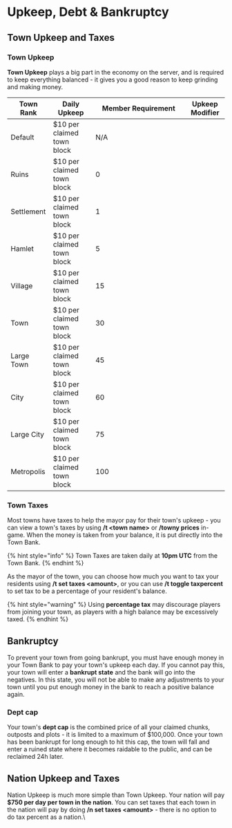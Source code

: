 # Upkeep, Debt & Bankruptcy

## Town Upkeep and Taxes

### Town Upkeep

**Town Upkeep** plays a big part in the economy on the server, and is required to keep everything balanced - it gives you a good reason to keep grinding and making money.&#x20;

<table><thead><tr><th>Town Rank</th><th>Daily Upkeep</th><th width="200">Member Requirement</th><th data-hidden>Upkeep Modifier</th></tr></thead><tbody><tr><td>Default</td><td>$10 per claimed town block</td><td>N/A</td><td></td></tr><tr><td>Ruins</td><td>$10 per claimed town block</td><td>0</td><td></td></tr><tr><td>Settlement</td><td>$10 per claimed town block</td><td>1</td><td></td></tr><tr><td>Hamlet</td><td>$10 per claimed town block</td><td>5</td><td></td></tr><tr><td>Village</td><td>$10 per claimed town block</td><td>15</td><td></td></tr><tr><td>Town</td><td>$10 per claimed town block</td><td>30</td><td></td></tr><tr><td>Large Town</td><td>$10 per claimed town block</td><td>45</td><td></td></tr><tr><td>City</td><td>$10 per claimed town block</td><td>60</td><td></td></tr><tr><td>Large City</td><td>$10 per claimed town block</td><td>75</td><td></td></tr><tr><td>Metropolis</td><td>$10 per claimed town block</td><td>100</td><td></td></tr></tbody></table>

### Town Taxes

Most towns have taxes to help the mayor pay for their town's upkeep - you can view a town's taxes by using **/t \<town name>** or **/towny prices** in-game. When the money is taken from your balance, it is put directly into the Town Bank.

{% hint style="info" %}
Town Taxes are taken daily at **10pm UTC** from the Town Bank.
{% endhint %}

As the mayor of the town, you can choose how much you want to tax your residents using **/t set taxes \<amount>**, or you can use **/t toggle taxpercent** to set tax to be a percentage of your resident's balance.

{% hint style="warning" %}
Using **percentage tax** may discourage players from joining your town, as players with a high balance may be excessively taxed.
{% endhint %}

## Bankruptcy&#x20;

To prevent your town from going bankrupt, you must have enough money in your Town Bank to pay your town's upkeep each day. If you cannot pay this, your town will enter a **bankrupt state** and the bank will go into the negatives. In this state, you will not be able to make any adjustments to your town until you put enough money in the bank to reach a positive balance again.

### Dept cap

Your town's **dept cap** is the combined price of all your claimed chunks, outposts and plots - it is limited to a maximum of $100,000. Once your town has been bankrupt for long enough to hit this cap, the town will fall and enter a ruined state where it becomes raidable to the public, and can be reclaimed 24h later.

## Nation Upkeep and Taxes

Nation Upkeep is much more simple than Town Upkeep. Your nation will pay **$750 per day per town in the nation**. You can set taxes that each town in the nation will pay by doing **/n set taxes \<amount>** - there is no option to do tax percent as a nation.\
